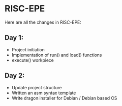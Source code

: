 # RISC-EPE
Here are all the changes in RISC-EPE:
## Day 1:
- Project initiation
- Implementation of run() and load() functions
- execute() workpiece

## Day 2:
- Update project structure
- Written an asm syntax template
- Write dragon installer for Debian / Debian based OS